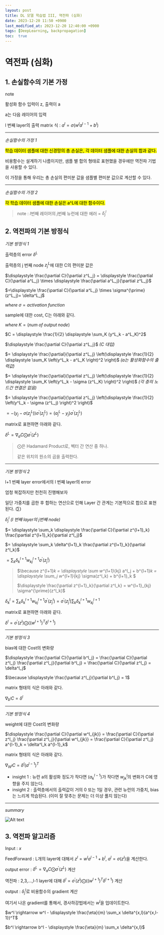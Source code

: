 ```yaml
---
layout: post
title: DL 모델 학습법 III, 역전파 (심화)
date: 2023-12-20 11:50 +0900
last_modified_at: 2023-12-20 12:40:00 +0900
tags: [DeepLearning, backpropagation]
toc:  true
---
```


# 역전파 (심화)

## 1. 손실함수의 기본 가정

note

활성화 함수 입력이 z, 출력이 a

a는 다음 레이어의 입력

l 번째 layer의 출력 matrix 식 : $a^l = \sigma (w^l a^{l-1} + b^l)$

---
*손실함수의 가정 1*

<mark>학습 데이터 샘플에 대한 신경망의 총 손실은, 각 데이터 샘플에 대한 손실의 합과 같다.</mark>

비용함수는 설계하기 나름이지만, 샘플 별 합의 형태로 표현했을 경우에만 역전파 기법을 사용할 수 있다.

이 가정을 통해 우리는 총 손실의 편미분 값을 샘플별 편미분 값으로 계산할 수 있다.

---
*손실함수의 가정 2*

<mark>각 학습 데이터 샘플에 대한 손실은 a^L에 대한 함수이다.</mark>

> note : *l*번째 레이어의 *j*번째 뉴런에 대한 에러 = $\delta^l_j$


## 2. 역전파의 기본 방정식

*기본 방정식 1*

출력층의 error $\delta^L$

출력층의 j 번째 node $z^L_j$에 대한 C의 편미분 값은

$\displaystyle \frac{\partial C}{\partial z^L_j} = \displaystyle \frac{\partial C}{\partial a^L_j} \times \displaystyle \frac{\partial a^L_j}{\partial z^L_j}$

$=\displaystyle \frac{\partial C}{\partial a^L_j} \times \sigma^{\prime} (z^L_j)= \delta^L_j$

$where\;\sigma = activation\;function$

sample에 대한 cost, C는 아래와 같다.

$where\;K = (num\;of\;output\;node)$

$C = \displaystyle \frac{1}{2} \displaystyle \sum_K (y^L_k - a^L_K)^2$

$\displaystyle \frac{\partial C}{\partial z^L_j}$   *(C 대입)*

$= \displaystyle \frac{\partial}{\partial z^L_j} \left(\displaystyle \frac{1}{2} \displaystyle \sum_K \left(y^L_k - a^L_K \right)^2 \right)$   *(a는 활성화함수의 출력값)*

$= \displaystyle \frac{\partial}{\partial z^L_j} \left(\displaystyle \frac{1}{2} \displaystyle \sum_K \left(y^L_k - \sigma (z^L_K) \right)^2 \right)$ *(각 층의 노드간 연결은 없음)*

$= \displaystyle \frac{\partial}{\partial z^L_j} \left(\displaystyle \frac{1}{2} \left(y^L_k - \sigma (z^L_j) \right)^2 \right)$

$= - \left(y_j - \sigma(z^L_j) \right)\sigma^{\prime} \left( z^L_j \right) = \left( a^L_j - y_j \right) \sigma^{\prime} \left( z^L_j \right)$

matrix로 표현하면 아래와 같다.

$\delta^L = \nabla_a C \bigodot \sigma^{\prime} (z^L)$

> $\bigodot$은 Hadamard Product로, 벡터 간 연산 중 하나.
>
> 같은 위치의 원소의 곱을 출력한다.

---
*기본 방정식 2*

l+1 번째 layer error에서의 l 번째 layer의 error

엄청 복잡하지만 천천히 진행해보자

일단 가중치를 곱한 후 합하는 연산으로 인해 Layer 간 관계는 기본적으로 합으로 표현된다. $\left( \sum \right)$

$\delta^l_j$ *(l 번째 layer의 j번째 node)*

$= \displaystyle \sum_k \displaystyle \frac{\partial C}{\partial z^{l+1}_k} \frac{\partial z^{l+1}_k}{\partial z^l_j}$

$= \displaystyle \sum_k \delta^{l+1}_k \frac{\partial z^{l+1}_k}{\partial z^l_k}$

$= \displaystyle \sum_k \delta^{l+1}_k w^{l+1}_{kj} \sigma^{\prime}(z^l_j)$

> $\because z^{l+1}_k = \displaystyle \sum w^{l+1}_{kj} a^l_j + b^{l+1}_k = \displaystyle \sum_j w^{l+1}_{kj} \sigma(z^l_k) + b^{l+1}_k $
>
> $\displaystyle \frac{\partial z^{l+1}_k}{\partial z^l_k} = w^{l+1}_{kj} \sigma^{\prime}(z^l_k)$

$\delta^l_k = \displaystyle \sum_k \delta^{l+1}_k w^{l+1}_{kj} \sigma^{\prime} (z^l_j) = \sigma^{\prime}(z^l_j) \displaystyle \sum_k \delta^{l+1}_k w^{l+1}_{kj}$

matrix로 표현하면 아래와 같다.

$\delta^l = \sigma^{\prime} (z^l) \bigodot \left( (w^{l+1})^T \delta^{l+1} \right)$

---
*기본 방정식 3*

bias에 대한 Cost의 변화량

$\displaystyle \frac{\partial C}{\partial b^l_j} = \frac{\partial C}{\partial z^l_j} \frac{\partial z^l_j}{\partial b^l_j} = \frac{\partial C}{\partial z^l_j} = \delta^l_j$

$\because \displaystyle \frac{\partial z^l_j}{\partial b^l_j} = 1$

matrix 형태의 식은 아래와 같다.

$\nabla_{b^l} C = \delta^l$

---
*기본 방정식 4*

weight에 대한 Cost의 변화량

$\displaystyle \frac{\partial C}{\partial w^l_{jk}} = \frac{\partial C}{\partial z^l_j}  \frac{\partial z^l_j}{\partial w^l_{jk}} = \frac{\partial C}{\partial z^l_j} a^{l-1}_k = \delta^l_k a^{l-1}_k$

matrix 형태의 식은 아래와 같다.

$\nabla_{W^l} C = \delta^l \left( a^{l-1} \right)^T$

- insight 1 : 뉴런 a의 활성화 정도가 작다면 ($a^{l-1}_k$)가 작다면 $w^l_{jk}$의 변화가 C에 영향을 주지 않는다.
- insight 2 : 출력층에서의 출력값이 거의 0 또는 1일 경우, 관련 뉴런의 가중치, bias는 느리게 학습된다. (이미 잘 맞추는 문제는 더 이상 풀지 않는다)

---
*summary*

![Alt text](\..\img\DL2-11.png)

## 3. 역전파 알고리즘

Input : $x$

FeedForward : L개의 layer에 대해서 $z^l = w^la^{l-1} + b^l$, $a^l = \sigma(z^l)$을 계산한다.

output error : $\delta^L = \nabla_aC \bigodot \sigma^{\prime}(z^L)$ 계산

역전파 : 2,3,...,l-1 layer에 대해 $\delta^l = \sigma^{\prime} (z^l) \bigodot \left( (w^{l+1})^T \delta^{l+1} \right)$ 계산

output : $\delta^l_j$로 비용함수의 gradient 계산

여기서 나온 gradient를 통해서, 경사하강법에서는 $w^l$을 업데이트한다.

$w^l \rightarrow w^l - \displaystyle \frac{\eta}{m} \sum_x \delta^{x,l}(a^{x,l-1})^T$

$b^l \rightarrow b^l - \displaystyle \frac{\eta}{m} \sum_x \delta^{x,l}$